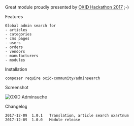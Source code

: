 Great module proudly presented by [OXID Hackathon 2017](https://openspacer.org/12-oxid-community/185-oxid-hackathon-nuernberg-2017/) ;-)

Features

	Global admin search for
	- articles
	- categories
	- cms pages
	- users
	- orders
	- vendors
	- manufacturers
	- modules

Installation

```
composer require oxid-community/adminsearch
```

Screenshot

![OXID Adminsuche](http://screens.tabsl.eu/6378656d54d50d4cc2ebf5eb8df63c.png)


Changelog

	2017-12-09	1.0.1	Translation, article search oxartnum
	2017-12-09	1.0.0	Module release

